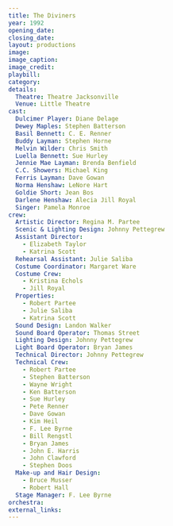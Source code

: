 ```yaml
---
title: The Diviners
year: 1992
opening_date: 
closing_date: 
layout: productions
image:
image_caption:
image_credit:
playbill: 
category: 
details:
  Theatre: Theatre Jacksonville
  Venue: Little Theatre
cast:
  Dulcimer Player: Diane Delage
  Dewey Maples: Stephen Batterson
  Basil Bennett: C. E. Renner
  Buddy Layman: Stephen Horne
  Melvin Wilder: Chris Smith
  Luella Bennett: Sue Hurley
  Jennie Mae Layman: Brenda Benfield
  C.C. Showers: Michael King
  Ferris Layman: Dave Gowan
  Norma Henshaw: LeNore Hart
  Goldie Short: Jean Bos
  Darlene Henshaw: Alecia Jill Royal
  Singer: Pamela Monroe
crew:
  Artistic Director: Regina M. Partee
  Scenic & Lighting Design: Johnny Pettegrew
  Assistant Director:
    - Elizabeth Taylor
    - Katrina Scott
  Rehearsal Assistant: Julie Saliba
  Costume Coordinator: Margaret Ware
  Costume Crew:
    - Kristina Echols
    - Jill Royal
  Properties:
    - Robert Partee
    - Julie Saliba
    - Katrina Scott
  Sound Design: Landon Walker
  Sound Board Operator: Thomas Street
  Lighting Design: Johnny Pettegrew
  Light Board Operator: Bryan James
  Technical Director: Johnny Pettegrew
  Technical Crew:
    - Robert Partee
    - Stephen Batterson
    - Wayne Wright
    - Ken Batterson
    - Sue Hurley
    - Pete Renner
    - Dave Gowan
    - Kim Heil
    - F. Lee Byrne
    - Bill Rengstl
    - Bryan James
    - John E. Harris
    - John Clawford
    - Stephen Doos
  Make-up and Hair Design:
    - Bruce Musser
    - Robert Hall
  Stage Manager: F. Lee Byrne
orchestra:
external_links:
---
```

